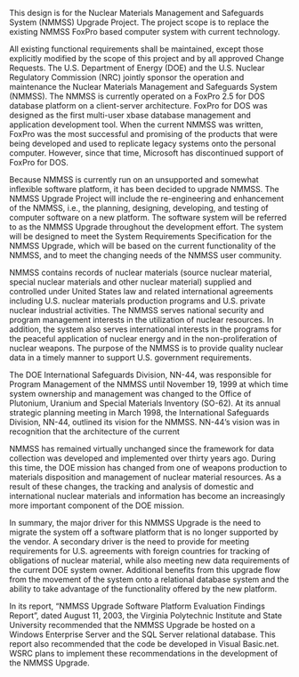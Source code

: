 This design is for the Nuclear Materials Management and Safeguards System (NMMSS) Upgrade Project. The project scope is to replace the existing NMMSS FoxPro based computer system with current technology.

All existing functional requirements shall be maintained, except those explicitly modified by the scope of this project and by all approved Change Requests. The U.S. Department of Energy (DOE) and the U.S. Nuclear Regulatory Commission (NRC) jointly sponsor the operation and maintenance the Nuclear Materials Management and Safeguards System (NMMSS). The NMMSS is currently operated on a FoxPro 2.5 for DOS database platform on a client-server architecture. FoxPro for DOS was designed as the first multi-user xbase database management and application development tool. When the current NMMSS was written, FoxPro was the most successful and promising of the products that were being developed and used to replicate legacy systems onto the personal computer. However, since that time, Microsoft has discontinued support of FoxPro for DOS.

Because NMMSS is currently run on an unsupported and somewhat inflexible
software platform, it has been decided to upgrade NMMSS. The NMMSS Upgrade Project will include the re-engineering and enhancement of the NMMSS, i.e., the planning, designing, developing, and testing of computer software on a new platform. The software system will be referred to as the NMMSS Upgrade throughout the development effort. The system will be designed to meet the System Requirements Specification for the NMMSS Upgrade, which will be based on the current functionality of the NMMSS, and to meet the changing needs of the NMMSS user community.

NMMSS contains records of nuclear materials (source nuclear material, special nuclear materials and other nuclear material) supplied and controlled under United States law and related international agreements including U.S. nuclear materials production programs and U.S. private nuclear industrial activities. The NMMSS serves national security and program management interests in the utilization of nuclear resources. In addition, the system also serves international interests in the programs for the peaceful application of nuclear energy and in the non-proliferation of nuclear weapons. The purpose of the NMMSS is to provide quality nuclear data in a timely manner to support U.S. government requirements.

The DOE International Safeguards Division, NN-44, was responsible for Program Management of the NMMSS until November 19, 1999 at which time system ownership and management was changed to the Office of Plutonium, Uranium and Special Materials Inventory (SO-62). At its annual strategic planning meeting in March 1998, the International Safeguards Division, NN-44, outlined its vision for the NMMSS. NN-44’s vision was in recognition that the architecture of the current

NMMSS has remained virtually unchanged since the framework for data collection was developed and implemented over thirty years ago. During this time, the DOE mission has changed from one of weapons production to materials disposition and management of nuclear material resources. As a result of these changes, the tracking and analysis of domestic and international nuclear materials and information has become an increasingly more important component of the DOE mission.

In summary, the major driver for this NMMSS Upgrade is the need to migrate the system off a software platform that is no longer supported by the vendor. A secondary driver is the need to provide for meeting requirements for U.S. agreements with foreign countries for tracking of obligations of nuclear material, while also meeting new data requirements of the current DOE system owner. Additional benefits from this upgrade flow from the movement of the system onto a relational database system and the ability to take advantage of the functionality offered by the new platform.

In its report, “NMMSS Upgrade Software Platform Evaluation Findings Report”, dated August 11, 2003, the Virginia Polytechnic Institute and State University recommended that the NMMSS Upgrade be hosted on a Windows Enterprise Server and the SQL Server relational database. This report also recommended that the code be developed in Visual Basic.net. WSRC plans to implement these recommendations in the development of the NMMSS Upgrade.